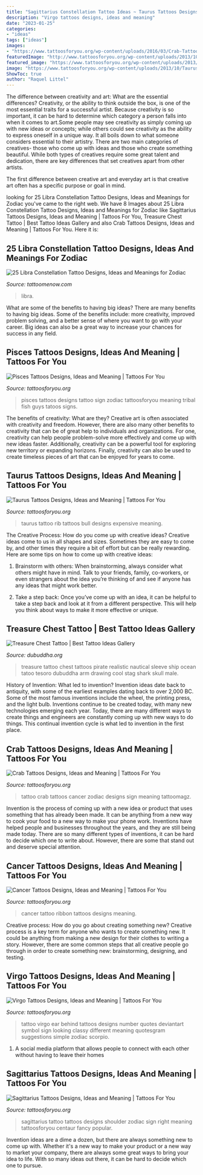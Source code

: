 ```yaml
---
title: "Sagittarius Constellation Tattoo Ideas ~ Taurus Tattoos Designs, Ideas And Meaning"
description: "Virgo tattoos designs, ideas and meaning"
date: "2023-01-25"
categories:
- "ideas"
tags: ["ideas"]
images:
- "https://www.tattoosforyou.org/wp-content/uploads/2016/03/Crab-Tattoo-Ideas.jpg"
featuredImage: "http://www.tattoosforyou.org/wp-content/uploads/2013/10/Pisces-Tattoo-Designs-For-Men-768x1024.jpg"
featured_image: "https://www.tattoosforyou.org/wp-content/uploads/2013/10/Taurus-Tattoo-For-Men.jpg"
image: "https://www.tattoosforyou.org/wp-content/uploads/2013/10/Taurus-Tattoo-For-Men.jpg"
ShowToc: true
author: "Raquel Littel"
---
```



The difference between creativity and art: What are the essential differences?
Creativity, or the ability to think outside the box, is one of the most essential traits for a successful artist. Because creativity is so important, it can be hard to determine which category a person falls into when it comes to art.Some people may see creativity as simply coming up with new ideas or concepts; while others could see creativity as the ability to express oneself in a unique way. It all boils down to what someone considers essential to their artistry.
There are two main categories of creatives- those who come up with ideas and those who create something beautiful. While both types of creatives require some great talent and dedication, there are key differences that set creatives apart from other artists. 

The first difference between creative art and everyday art is that creative art often has a specific purpose or goal in mind.

	

		
looking for 25 Libra Constellation Tattoo Designs, Ideas and Meanings for Zodiac you've came to the right web. We have 8 Images about 25 Libra Constellation Tattoo Designs, Ideas and Meanings for Zodiac like Sagittarius Tattoos Designs, Ideas and Meaning | Tattoos For You, Treasure Chest Tattoo | Best Tattoo Ideas Gallery and also Crab Tattoos Designs, Ideas and Meaning | Tattoos For You. Here it is:
		
    
## 25 Libra Constellation Tattoo Designs, Ideas And Meanings For Zodiac

<img loading=lazy src="https://www.tattoomenow.com/tattoo-designs/wp-content/uploads/2019/05/libra-constellation-tattoo-shoulder-03-1024x768.jpg" onerror="this.onerror=null;this.src='https://tse4.mm.bing.net/th?id=OIP.0KLZEY7ATF9B4Tel3tF0xgHaFj&amp;pid=15.1';" alt="25 Libra Constellation Tattoo Designs, Ideas and Meanings for Zodiac">

_Source: tattoomenow.com_

>libra. 

	

What are some of the benefits to having big ideas?
There are many benefits to having big ideas. Some of the benefits include: more creativity, improved problem solving, and a better sense of where you want to go with your career. Big ideas can also be a great way to increase your chances for success in any field.

    
## Pisces Tattoos Designs, Ideas And Meaning | Tattoos For You

<img loading=lazy src="http://www.tattoosforyou.org/wp-content/uploads/2013/10/Pisces-Tattoo-Designs-For-Men-768x1024.jpg" onerror="this.onerror=null;this.src='https://tse3.mm.bing.net/th?id=OIP.r3Zhg5p3Yijj3Vn3uv7pfQHaJ4&amp;pid=15.1';" alt="Pisces Tattoos Designs, Ideas and Meaning | Tattoos For You">

_Source: tattoosforyou.org_

>pisces tattoos designs tattoo sign zodiac tattoosforyou meaning tribal fish guys tatoos signs. 

	

The benefits of creativity: What are they?
Creative art is often associated with creativity and freedom. However, there are also many other benefits to creativity that can be of great help to individuals and organizations. For one, creativity can help people problem-solve more effectively and come up with new ideas faster. Additionally, creativity can be a powerful tool for exploring new territory or expanding horizons. Finally, creativity can also be used to create timeless pieces of art that can be enjoyed for years to come.

    
## Taurus Tattoos Designs, Ideas And Meaning | Tattoos For You

<img loading=lazy src="https://www.tattoosforyou.org/wp-content/uploads/2013/10/Taurus-Tattoo-For-Men.jpg" onerror="this.onerror=null;this.src='https://tse4.mm.bing.net/th?id=OIP.K0TKcfTqHt_nYflHNn2sSAHaJ4&amp;pid=15.1';" alt="Taurus Tattoos Designs, Ideas and Meaning | Tattoos For You">

_Source: tattoosforyou.org_

>taurus tattoo rib tattoos bull designs expensive meaning. 

	

The Creative Process: How do you come up with creative ideas?
Creative ideas come to us in all shapes and sizes. Sometimes they are easy to come by, and other times they require a bit of effort but can be really rewarding. Here are some tips on how to come up with creative ideas:
1. Brainstorm with others: When brainstorming, always consider what others might have in mind. Talk to your friends, family, co-workers, or even strangers about the idea you’re thinking of and see if anyone has any ideas that might work better.

2. Take a step back: Once you’ve come up with an idea, it can be helpful to take a step back and look at it from a different perspective. This will help you think about ways to make it more effective or unique.


    
## Treasure Chest Tattoo | Best Tattoo Ideas Gallery

<img loading=lazy src="http://www.dubuddha.org/wp-content/uploads/2015/07/Treasure-Chest-Tattoo-by-Heath-Nock.jpg" onerror="this.onerror=null;this.src='https://tse1.mm.bing.net/th?id=OIP.SMmFtbo9zRWTMgXGBSE8owHaHa&amp;pid=15.1';" alt="Treasure Chest Tattoo | Best Tattoo Ideas Gallery">

_Source: dubuddha.org_

>treasure tattoo chest tattoos pirate realistic nautical sleeve ship ocean tatoo tesoro dubuddha arm drawing cool stag shark skull male. 

	

History of Invention: What led to invention?
Invention ideas date back to antiquity, with some of the earliest examples dating back to over 2,000 BC. Some of the most famous inventions include the wheel, the printing press, and the light bulb. Inventions continue to be created today, with many new technologies emerging each year. Today, there are many different ways to create things and engineers are constantly coming up with new ways to do things. This continual invention cycle is what led to invention in the first place.

    
## Crab Tattoos Designs, Ideas And Meaning | Tattoos For You

<img loading=lazy src="https://www.tattoosforyou.org/wp-content/uploads/2016/03/Crab-Tattoo-Ideas.jpg" onerror="this.onerror=null;this.src='https://tse2.mm.bing.net/th?id=OIP.Q0EabrMXcC5_hig4HK7JbAHaJ5&amp;pid=15.1';" alt="Crab Tattoos Designs, Ideas and Meaning | Tattoos For You">

_Source: tattoosforyou.org_

>tattoo crab tattoos cancer zodiac designs sign meaning tattoomagz. 

	

Invention is the process of coming up with a new idea or product that uses something that has already been made. It can be anything from a new way to cook your food to a new way to make your phone work. Inventions have helped people and businesses throughout the years, and they are still being made today. There are so many different types of inventions, it can be hard to decide which one to write about. However, there are some that stand out and deserve special attention.

    
## Cancer Tattoos Designs, Ideas And Meaning | Tattoos For You

<img loading=lazy src="http://www.tattoosforyou.org/wp-content/uploads/2013/10/Cancer-Ribbon-Tattoo-Ideas.jpg" onerror="this.onerror=null;this.src='https://tse3.mm.bing.net/th?id=OIP.Pbx3nR4Ygb9TcBmbl0c0bwHaJ4&amp;pid=15.1';" alt="Cancer Tattoos Designs, Ideas and Meaning | Tattoos For You">

_Source: tattoosforyou.org_

>cancer tattoo ribbon tattoos designs meaning. 

	

Creative process: How do you go about creating something new?
Creative process is a key term for anyone who wants to create something new. It could be anything from making a new design for their clothes to writing a story. However, there are some common steps that all creative people go through in order to create something new: brainstorming, designing, and testing.

    
## Virgo Tattoos Designs, Ideas And Meaning | Tattoos For You

<img loading=lazy src="http://www.tattoosforyou.org/wp-content/uploads/2013/10/Virgo-Tattoo-Design-1024x768.jpg" onerror="this.onerror=null;this.src='https://tse2.mm.bing.net/th?id=OIP.19bY9P4Ya2oo0jLYjYZ1JQHaFj&amp;pid=15.1';" alt="Virgo Tattoos Designs, Ideas and Meaning | Tattoos For You">

_Source: tattoosforyou.org_

>tattoo virgo ear behind tattoos designs number quotes deviantart symbol sign looking classy different meaning quotesgram suggestions simple zodiac scorpio. 

	

1. A social media platform that allows people to connect with each other without having to leave their homes 

    
## Sagittarius Tattoos Designs, Ideas And Meaning | Tattoos For You

<img loading=lazy src="http://www.tattoosforyou.org/wp-content/uploads/2013/10/Sagittarius-Tattoos-Pictures.jpg" onerror="this.onerror=null;this.src='https://tse2.mm.bing.net/th?id=OIP.8zCfweyRs5l_DKWxKeC9RgHaJ4&amp;pid=15.1';" alt="Sagittarius Tattoos Designs, Ideas and Meaning | Tattoos For You">

_Source: tattoosforyou.org_

>sagittarius tattoo tattoos designs shoulder zodiac sign right meaning tattoosforyou centaur fancy popular. 

	

Invention ideas are a dime a dozen, but there are always something new to come up with. Whether it's a new way to make your product or a new way to market your company, there are always some great ways to bring your idea to life. With so many ideas out there, it can be hard to decide which one to pursue.

